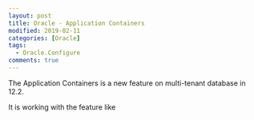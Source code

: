 ```yaml
---
layout: post
title: Oracle - Application Containers
modified: 2019-02-11
categories: [Oracle]
tags: 
  - Oracle.Configure
comments: true
---
```


The Application Containers is a new feature on multi-tenant database in 12.2. 

It is working with the feature like 






